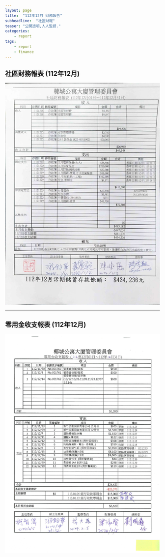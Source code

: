 ```yaml
---
layout: page
title:  "112年12月 財務報告"
subheadline:  "社區財報"
teaser: "公開透明,人人監督."
categories:
    - report
tags:
    - report
    - finance
---
```


## 社區財務報表 (112年12月)

![](https://github.com/coconutcity30050/community27/raw/gh-pages/assets/reports/112-12-%E8%B2%A1%E5%8B%99%E5%A0%B1%E8%A1%A8.jpg)

---
## 零用金收支報表 (112年12月)

![](https://github.com/coconutcity30050/community27/blob/gh-pages/assets/reports/112-12-%E9%9B%B6%E7%94%A8%E9%87%91%E6%94%B6%E6%94%AF%E5%A0%B1%E8%A1%A8.jpg?raw=true)
